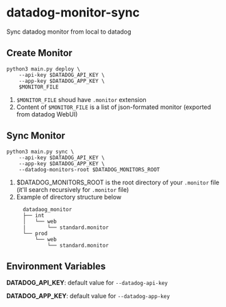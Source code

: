 # datadog-monitor-sync
Sync datadog monitor from local to datadog

## Create Monitor
```
python3 main.py deploy \
    --api-key $DATADOG_API_KEY \
    --app-key $DATADOG_APP_KEY \
    $MONITOR_FILE
```

1.  `$MONITOR_FILE` shoud have `.monitor` extension    
2.  Content of `$MONITOR_FILE` is a list of json-formated monitor (exported from datadog WebUI)



## Sync Monitor
```
python3 main.py sync \
    --api-key $DATADOG_API_KEY \
    --app-key $DATADOG_APP_KEY \
    --datadog-monitors-root $DATADOG_MONITORS_ROOT
```
1.  $DATADOG_MONITORS_ROOT is the root directory of your `.monitor` file (it'll search recursively for `.monitor` file)
2.  Example of directory structure below
    ```
      datadaog_monitor
      ├── int
      │   └── web
      |       └── standard.monitor
      └── prod
          └── web
              └── standard.monitor
    ```
 
## Environment Variables
**DATADOG_API_KEY**: default value for `--datadog-api-key`

**DATADOG_APP_KEY**: default value for `--datadog-app-key`
